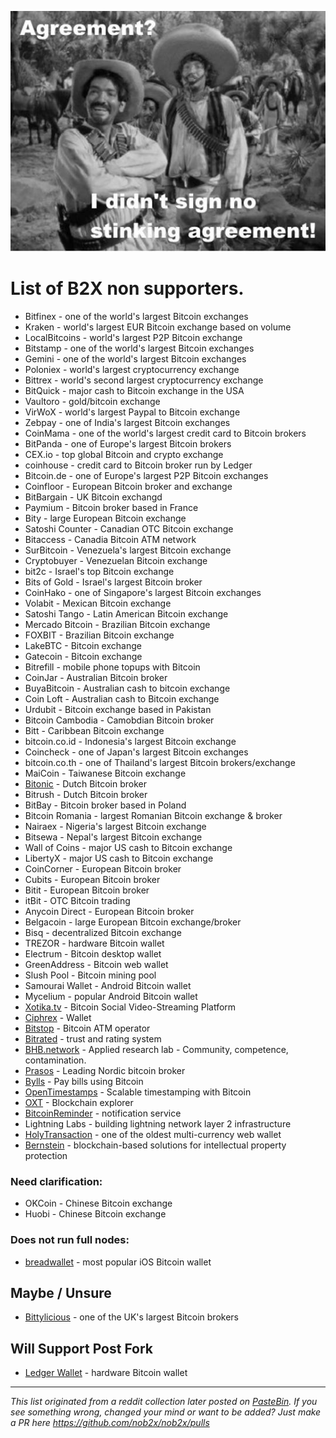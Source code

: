 
![](DG4IEcsUIAAje5w.jpg)

# List of B2X **non** supporters.

- Bitfinex - one of the world's largest Bitcoin exchanges
- Kraken - world's largest EUR Bitcoin exchange based on volume
- LocalBitcoins - world's largest P2P Bitcoin exchange
- Bitstamp - one of the world's largest Bitcoin exchanges
- Gemini - one of the world's largest Bitcoin exchanges
- Poloniex - world's largest cryptocurrency exchange
- Bittrex - world's second largest cryptocurrency exchange
- BitQuick - major cash to Bitcoin exchange in the USA
- Vaultoro - gold/bitcoin exchange
- VirWoX - world's largest Paypal to Bitcoin exchange
- Zebpay - one of India's largest Bitcoin exchanges
- CoinMama - one of the world's largest credit card to Bitcoin brokers
- BitPanda - one of Europe's largest Bitcoin brokers
- CEX.io - top global Bitcoin and crypto exchange
- coinhouse - credit card to Bitcoin broker run by Ledger
- Bitcoin.de - one of Europe's largest P2P Bitcoin exchanges
- Coinfloor - European Bitcoin broker and exchange
- BitBargain - UK Bitcoin exchangd
- Paymium - Bitcoin broker based in France
- Bity - large European Bitcoin exchange
- Satoshi Counter - Canadian OTC Bitcoin exchange
- Bitaccess - Canadia Bitcoin ATM network
- SurBitcoin - Venezuela's largest Bitcoin exchange
- Cryptobuyer - Venezuelan Bitcoin exchange
- bit2c - Israel's top Bitcoin exchange
- Bits of Gold - Israel's largest Bitcoin broker
- CoinHako - one of Singapore's largest Bitcoin exchanges
- Volabit - Mexican Bitcoin exchange
- Satoshi Tango - Latin American Bitcoin exchange
- Mercado Bitcoin - Brazilian Bitcoin exchange
- FOXBIT - Brazilian Bitcoin exchange
- LakeBTC - Bitcoin exchange
- Gatecoin - Bitcoin exchange
- Bitrefill - mobile phone topups with Bitcoin
- CoinJar - Australian Bitcoin broker
- BuyaBitcoin - Australian cash to bitcoin exchange
- Coin Loft - Australian cash to Bitcoin exchange
- Urdubit - Bitcoin exchange based in Pakistan
- Bitcoin Cambodia - Camobdian Bitcoin broker
- Bitt - Caribbean Bitcoin exchange
- bitcoin.co.id - Indonesia's largest Bitcoin exchange
- Coincheck - one of Japan's largest Bitcoin exchanges
- bitcoin.co.th - one of Thailand's largest Bitcoin brokers/exchange
- MaiCoin - Taiwanese Bitcoin exchange
- [Bitonic](https://bitonic.nl/en/news/138/our-position-on-scaling-proposals) - Dutch Bitcoin broker
- Bitrush - Dutch Bitcoin broker
- BitBay - Bitcoin broker based in Poland
- Bitcoin Romania - largest Romanian Bitcoin exchange & broker
- Nairaex - Nigeria's largest Bitcoin exchange
- Bitsewa - Nepal's largest Bitcoin exchange
- Wall of Coins - major US cash to Bitcoin exchange
- LibertyX - major US cash to Bitcoin exchange
- CoinCorner - European Bitcoin broker
- Cubits - European Bitcoin broker
- Bitit - European Bitcoin broker
- itBit - OTC Bitcoin trading
- Anycoin Direct - European Bitcoin broker
- Belgacoin - large European Bitcoin exchange/broker
- Bisq - decentralized Bitcoin exchange
- TREZOR - hardware Bitcoin wallet
- Electrum - Bitcoin desktop wallet
- GreenAddress - Bitcoin web wallet
- Slush Pool - Bitcoin mining pool
- Samourai Wallet - Android Bitcoin wallet
- Mycelium - popular Android Bitcoin wallet
- [Xotika.tv](https://twitter.com/bitcoinerrorlog/status/895335674471043073) - Bitcoin Social Video-Streaming Platform
- [Ciphrex](https://twitter.com/ciphrex/status/895161633005346817) - Wallet
- [Bitstop](https://twitter.com/bitstopofficial/status/895317733679669250) - Bitcoin ATM operator
- [Bitrated](https://medium.com/@shesek/why-i-dont-support-the-compromise-efforts-9d73a8cce6be) - trust and rating system
- [BHB.network](http://bhb.network) - Applied research lab - Community, competence, contamination.
- [Prasos](https://twitter.com/technom4ge/status/895679121803685888) - Leading Nordic bitcoin broker
- [Bylls](https://twitter.com/francispouliot_/status/895682101911146497) - Pay bills using Bitcoin
- [OpenTimestamps](https://opentimestamps.org) - Scalable timestamping with Bitcoin
- [OXT](https://oxt.me) - Blockchain explorer
- [BitcoinReminder](https://bitcoinreminder.com/informations/poli/) - notification service
- Lightning Labs - building lightning network layer 2 infrastructure
- [HolyTransaction](https://holytransaction.com) - one of the oldest multi-currency web wallet
- [Bernstein](https://www.bernstein.io) - blockchain-based solutions for intellectual property protection

### Need clarification:

- OKCoin - Chinese Bitcoin exchange
- Huobi - Chinese Bitcoin exchange

### Does not run full nodes:

- [breadwallet](https://twitter.com/breadwalletapp/status/895368562096955392) - most popular iOS Bitcoin wallet

## Maybe / Unsure

- [Bittylicious](https://twitter.com/Bittylicious_/status/896052556140380160) - one of the UK's largest Bitcoin brokers

## Will Support Post Fork

- [Ledger Wallet](https://twitter.com/BTChip/status/896056752948486148) - hardware Bitcoin wallet

---
*This list originated from a reddit collection later posted on [PasteBin](https://pastebin.com/ek5V1grM).
If you see something wrong, changed your mind or want to be added? Just make a PR here https://github.com/nob2x/nob2x/pulls*



